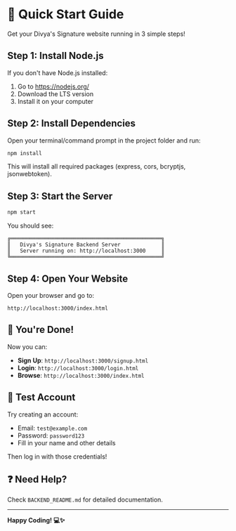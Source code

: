 # 🚀 Quick Start Guide

Get your Divya's Signature website running in 3 simple steps!

## Step 1: Install Node.js

If you don't have Node.js installed:
1. Go to https://nodejs.org/
2. Download the LTS version
3. Install it on your computer

## Step 2: Install Dependencies

Open your terminal/command prompt in the project folder and run:

```bash
npm install
```

This will install all required packages (express, cors, bcryptjs, jsonwebtoken).

## Step 3: Start the Server

```bash
npm start
```

You should see:
```
╔════════════════════════════════════════════════╗
║   Divya's Signature Backend Server             ║
║   Server running on: http://localhost:3000     ║
╚════════════════════════════════════════════════╝
```

## Step 4: Open Your Website

Open your browser and go to:
```
http://localhost:3000/index.html
```

## 🎉 You're Done!

Now you can:
- **Sign Up**: `http://localhost:3000/signup.html`
- **Login**: `http://localhost:3000/login.html`
- **Browse**: `http://localhost:3000/index.html`

## 📝 Test Account

Try creating an account:
- Email: `test@example.com`
- Password: `password123`
- Fill in your name and other details

Then log in with those credentials!

## ❓ Need Help?

Check `BACKEND_README.md` for detailed documentation.

---

**Happy Coding! 💻✨**

